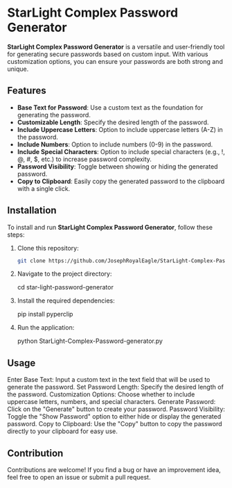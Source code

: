# StarLight Complex Password Generator

**StarLight Complex Password Generator** is a versatile and user-friendly tool for generating secure passwords based on custom input. With various customization options, you can ensure your passwords are both strong and unique.

## Features

- **Base Text for Password**: Use a custom text as the foundation for generating the password.
- **Customizable Length**: Specify the desired length of the password.
- **Include Uppercase Letters**: Option to include uppercase letters (A-Z) in the password.
- **Include Numbers**: Option to include numbers (0-9) in the password.
- **Include Special Characters**: Option to include special characters (e.g., !, @, #, $, etc.) to increase password complexity.
- **Password Visibility**: Toggle between showing or hiding the generated password.
- **Copy to Clipboard**: Easily copy the generated password to the clipboard with a single click.

## Installation

To install and run **StarLight Complex Password Generator**, follow these steps:

1. Clone this repository:
   ```bash
   git clone https://github.com/JosephRoyalEagle/StarLight-Complex-Password-generator.git

2. Navigate to the project directory:

   cd star-light-password-generator

3. Install the required dependencies:

   pip install pyperclip

4. Run the application:

   python StarLight-Complex-Password-generator.py


## Usage

Enter Base Text: Input a custom text in the text field that will be used to generate the password.
Set Password Length: Specify the desired length of the password.
Customization Options: Choose whether to include uppercase letters, numbers, and special characters.
Generate Password: Click on the "Generate" button to create your password.
Password Visibility: Toggle the "Show Password" option to either hide or display the generated password.
Copy to Clipboard: Use the "Copy" button to copy the password directly to your clipboard for easy use.

## Contribution

Contributions are welcome! If you find a bug or have an improvement idea, feel free to open an issue or submit a pull request.
